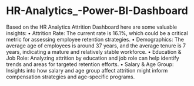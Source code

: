 # HR-Analytics_-Power-BI-Dashboard

Based on the HR Analytics Attrition Dashboard here are some valuable insights:
•	Attrition Rate: The current rate is 16.1%, which could be a critical metric for assessing employee retention strategies.
•	Demographics: The average age of employees is around 37 years, and the average tenure is 7 years, indicating a mature and relatively stable workforce.
•	Education & Job Role: Analyzing attrition by education and job role can help identify trends and areas for targeted retention efforts.
•	Salary & Age Group: Insights into how salary and age group affect attrition might inform compensation strategies and age-specific programs.
